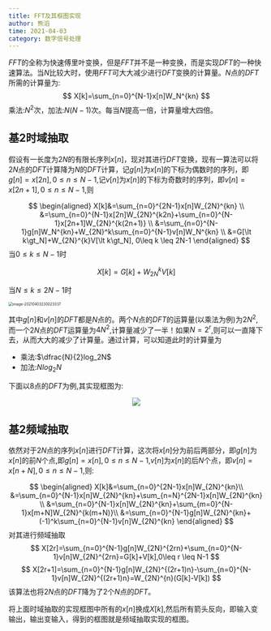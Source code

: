 ```yaml
---
title: FFT及其框图实现
author: 熊滔
time: 2021-04-03
category: 数字信号处理
---
```


$FFT$的全称为快速傅里叶变换，但是$FFT$并不是一种变换，而是实现$DFT$的一种快速算法。当$N$比较大时，使用$FFT$可大大减少进行$DFT$变换的计算量。$N$点的$DFT$所需的计算量为:
$$
X[k]=\sum_{n=0}^{N-1}x[n]W_N^{kn}
$$
乘法:$N^2$次，加法:$N(N-1)$次。每当$N$提高一倍，计算量增大四倍。

## 基$2$时域抽取

假设有一长度为$2N$的有限长序列$x[n]$，现对其进行$DFT$变换，现有一算法可以将$2N$点的$DFT$计算降为$N$的$DFT$计算，记$g[n]$为$x[n]$的下标为偶数时的序列，即$g[n]=x[2n],0\leq n \leq N-1$,记$v[n]$为$x[n]$的下标为奇数时的序列，即$v[n]=x[2n+1],0\leq n \leq N-1$,则

$$
\begin{aligned}
X[k]&=\sum_{n=0}^{2N-1}x[n]W_{2N}^{kn} \\
&=\sum_{n=0}^{N-1}x[2n]W_{2N}^{k2n}+\sum_{n=0}^{N-1}x[2n+1]W_{2N}^{k(2n+1)} \\
&=\sum_{n=0}^{N-1}g[n]W_N^{kn}+W_{2N}^k\sum_{n=0}^{N-1}v[n]W_N^{kn} \\
&=G[\lt k\gt_N]+W_{2N}^{k}V[\lt k\gt_N], 0\leq k \leq 2N-1
\end{aligned}
$$
当$0 \leq k \leq N-1$时

$$
X[k]=G[k]+W_{2N}^kV[k]
$$

当$N \leq k \leq 2N-1$时

<img src="https://cdn.jsdelivr.net/gh/LastKnightCoder/ImgHosting2/20210403230023.png" alt="image-20210403230023337" style="zoom:50%;" />

其中$g[n]$和$v[n]$的$DFT$都是$N$点的。两个$N$点的$DFT$的运算量(以乘法为例)为$2N^2$,而一个$2N$点的$DFT$运算量为$4N^2$,计算量减少了一半！如果$N=2^r$,则可以一直降下去，从而大大的减少了计算量。通过计算，可以知道此时的计算量为

- 乘法:$\dfrac{N}{2}log_2N$
- 加法:$Nlog_2N$

下面以8点的$DFT$为例,其实现框图为:

<center>
    <img src="https://img-blog.csdnimg.cn/2019041109130225.png">
</center>

## 基$2$频域抽取

依然对于$2N$点的序列$x[n]$进行$DFT$计算，这次将$x[n]$分为前后两部分，即$g[n]$为$x[n]$的前$N$个点,即$g[n]=x[n],0 \leq n \leq N-1$,$v[n]$为$x[n]$的后$N$个点，即$v[n]=x[n+N],0\leq n\leq N-1$,则:

$$
\begin{aligned}
X[k]&=\sum_{n=0}^{2N-1}x[n]W_{2N}^{kn}\\
&=\sum_{n=0}^{N-1}x[n]W_{2N}^{kn}+\sum_{n=N}^{2N-1}x[n]W_{2N}^{kn} \\
&=\sum_{n=0}^{N-1}x[n]W_{2N}^{kn}+\sum_{m=0}^{N-1}x[m+N]W_{2N}^{k(m+N)}\\
&=\sum_{n=0}^{N-1}g[n]W_{2N}^{kn}+(-1)^k\sum_{n=0}^{N-1}v[n]W_{2N}^{kn}
\end{aligned}
$$
对其进行频域抽取
$$
X[2r]=\sum_{n=0}^{N-1}g[n]W_{2N}^{2rn}+\sum_{n=0}^{N-1}v[n]W_{2N}^{2rn}=G[k]+V[k],0\leq r \leq N-1
$$
$$
X[2r+1]=\sum_{n=0}^{N-1}g[n]W_{2N}^{(2r+1)n}-\sum_{n=0}^{N-1}v[n]W_{2N}^{(2r+1)n}=W_{2N}^{n}(G[k]-V[k])
$$
该算法也将$2N$点的$DFT$降为了2个$N$点的$DFT$。

将上面时域抽取的实现框图中所有的$x[n]$换成$X[k]$,然后所有箭头反向，即输入变输出，输出变输入，得到的框图就是频域抽取实现的框图。
